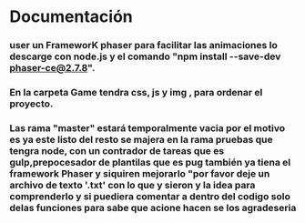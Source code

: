 # Documentación

### user un FrameworK phaser para facilitar las animaciones lo descarge con node.js y el comando "npm install --save-dev  phaser-ce@2.7.8".
### En la carpeta Game  tendra css, js  y img , para ordenar el proyecto.

### Las rama "master" estará temporalmente vacia por el motivo es ya este listo del resto se majera en la rama pruebas que tengra node, con un contrador de tareas que es gulp,prepocesador de plantilas que es  pug también ya tiena el framework Phaser y siquiren mejorarlo "por favor deje un archivo de texto '.txt' con lo que y sieron y la idea para comprenderlo y si puediera comentar a dentro del codigo solo delas funciones para sabe que acione hacen  se los agradeseria 